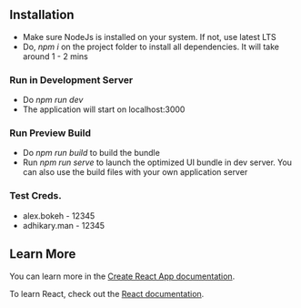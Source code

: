 ## Installation

- Make sure NodeJs is installed on your system. If not, use latest LTS
- Do, _npm i_ on the project folder to install all dependencies. It will take around 1 - 2 mins

### Run in Development Server

- Do _npm run dev_
- The application will start on localhost:3000

### Run Preview Build

- Do _npm run build_ to build the bundle
- Run _npm run serve_ to launch the optimized UI bundle in dev server. You can also use the build files with your own application server

### Test Creds.
- alex.bokeh   -   12345
- adhikary.man -   12345

## Learn More

You can learn more in the [Create React App documentation](https://facebook.github.io/create-react-app/docs/getting-started).

To learn React, check out the [React documentation](https://reactjs.org/).
